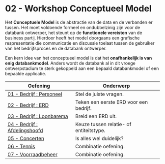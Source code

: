 # 02 - Workshop Conceptueel Model
Het **Conceptuele Model** is de abstractie van de data en de verbanden er tussen.​ Het moet voldoende formeel en ondubbelzinig zijn voor de databank ontwerper, het steunt op de **functionele vereisten** van de business partij.
Hierdoor heeft het model doorgaans een grafische respresentatie die communicatie en discussie toelaat tussen de gebruiker van het bedrijfsproces en de databank ontwerper.​ 

Een kern idee van het conceptueel model is dat het **onafhankelijk is van enig databankmodel**. Anders wordt de databank al in dit vroege ontwerpstadium te sterk gekoppeld aan een bepaald databankmodel of een bepaalde applicatie.

| Oefening | Onderwerp |
| ----- | ---- |
| [01 - Bedrijf : Personeel](exercises/exercise-1.md) | Stel de juiste vragen. |
| [02 - Bedrijf : ERD](exercises/exercise-2.md) | Teken een eerste ERD voor een bedrijf. |
| [03 - Bedrijf : Loonbarema](exercises/exercise-3.md) | Breid een ERD uit. |
| [04 - Bedrijf : Afdelingshoofd](exercises/exercise-4.md) | Keuze tussen relatie- of entiteitstype. |
| [05 - Concerten](exercises/exercise-5.md) | Is alles wel duidelijk? |
| [06 - Tennis](exercises/exercise-6.md) | Combinatie oefening. |
| [07 - Voorraadbeheer](exercises/exercise-7.md) | Combinatie oefening. |